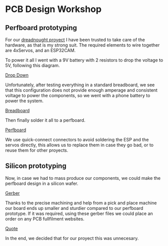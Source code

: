 # PCB Design Workshop

## Perfboard prototyping
For our [dreadnought proyect](https://github.com/forge-world-6798/Mecatronica-Proyecto) I have been trusted to take care of the hardware, as that is my strong suit. The required elements to wire together are 4xServos, and an ESP32CAM.

To power it all I went with a 9V battery with 2 resistors to drop the voltage to 5V, following this diagram.

[Drop Down](1-DropDown.png)

Unfortunately, after testing everything in a standard breadboard, we see that this configuration does not provide enough amperage and consistent voltage to power the components, so we went with a phone battery to power the system.

[Breadboard](2-Breadboard.png)

Then finally solder it all to a perfboard.

[Perfboard](3-Perfboard.png)

We use quick-connect connectors to avoid soldering the ESP and the servos directly, this allows us to replace them in case they go bad, or to reuse them for other proyects.

## Silicon prototyping
Now, in case we had to mass produce our components, we could make the perfboard design in a silicon wafer.

[Gerber](4-Gerber.png)

Thanks to the precise machining and help from a pick and place machine our board ends up smaller and sturdier compared to our perfboard prototype.
If it was required, using these gerber files we could place an order on any PCB fullfilment websites.

[Quote](5-Quote.png)

In the end, we decided that for our proyect this was unnecesary.

